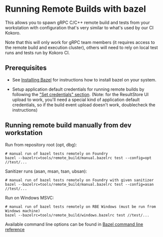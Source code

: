 # Running Remote Builds with bazel

This allows you to spawn gRPC C/C++ remote build and tests from your workstation with
configuration that's very similar to what's used by our CI Kokoro.

Note that this will only work for gRPC team members (it requires access to the
remote build and execution cluster), others will need to rely on local test runs
and tests run by Kokoro CI.


## Prerequisites

- See [Installing Bazel](https://docs.bazel.build/versions/master/install.html) for instructions how to install bazel on your system.

- Setup application default credentials for running remote builds by following the ["Set credentials" section](https://cloud.google.com/remote-build-execution/docs/results-ui/getting-started-results-ui). (Note: for the ResultStore UI upload to work, you'll need a special kind of application default credentials, so if the build event upload doesn't work, doublecheck the instructions)


## Running remote build manually from dev workstation

Run from repository root (opt, dbg):
```
# manual run of bazel tests remotely on Foundry
bazel --bazelrc=tools/remote_build/manual.bazelrc test --config=opt //test/...
```

Sanitizer runs (asan, msan, tsan, ubsan):
```
# manual run of bazel tests remotely on Foundry with given sanitizer
bazel --bazelrc=tools/remote_build/manual.bazelrc test --config=asan //test/...
```

Run on Windows MSVC:
```
# manual run of bazel tests remotely on RBE Windows (must be run from Windows machine)
bazel --bazelrc=tools/remote_build/windows.bazelrc test //test/...
```

Available command line options can be found in
[Bazel command line reference](https://docs.bazel.build/versions/master/command-line-reference.html)
